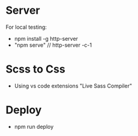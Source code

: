 # Server
For local testing:
- npm install -g http-server
- "npm serve" // http-server -c-1
# Scss to Css
- Using vs code extensions "Live Sass Compiler"
# Deploy
- npm run deploy